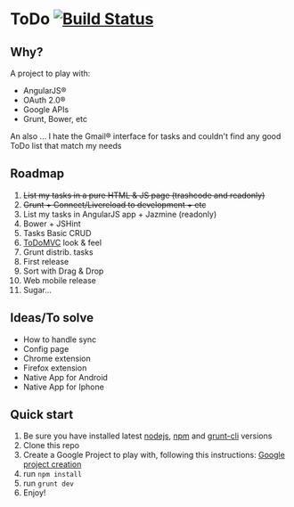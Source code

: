 # ToDo [![Build Status](https://travis-ci.org/mliwski/ToDo.svg?branch=development)](https://travis-ci.org/mliwski/ToDo)
## Why?
A project to play with:
 * AngularJS®
 * OAuth 2.0®
 * Google APIs
 * Grunt, Bower, etc

An also ... I hate the Gmail® interface for tasks and couldn't find any good ToDo list that match my needs

## Roadmap
 1. <del>List my tasks in a pure HTML & JS page (trashcode and readonly)</del>
 1. <del>Grunt + Connect/Livereload to development + etc</del>
 1. List my tasks in AngularJS app + Jazmine (readonly)
 1. Bower + JSHint
 1. Tasks Basic CRUD
 1. [ToDoMVC](http://todomvc.com/) look & feel
 1. Grunt distrib. tasks
 1. First release
 1. Sort with Drag & Drop
 1. Web mobile release
 1. Sugar...
 
## Ideas/To solve
 * How to handle sync
 * Config page
 * Chrome extension
 * Firefox extension
 * Native App for Android
 * Native App for Iphone 
 
## Quick start
1. Be sure you have installed latest [nodejs](https://nodejs.org/), [npm](https://www.npmjs.com/) and [grunt-cli](http://gruntjs.com/getting-started) versions
2. Clone this repo
2. Create a Google Project to play with, following this instructions: [Google project creation](./docs/google_project_creation.md)
3. run `npm install`
4. run `grunt dev`
5. Enjoy!